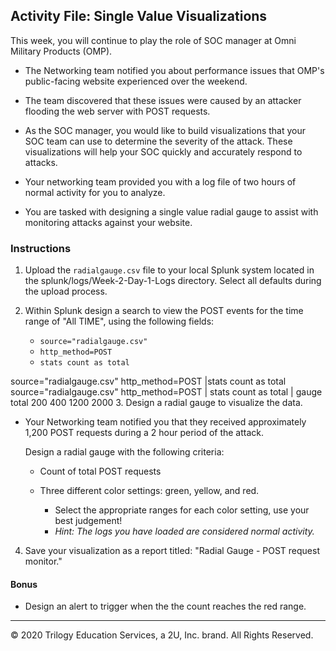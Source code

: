 ## Activity File: Single Value Visualizations

This week, you will continue to play the role of SOC manager at Omni Military Products (OMP). 

- The Networking team notified you about performance issues that OMP's public-facing website experienced over the weekend.

- The team discovered that these issues were caused by an attacker flooding the web server with POST requests.

- As the SOC manager, you would like to build visualizations that your SOC team can use to determine the severity of the attack. These visualizations will help your SOC quickly and accurately respond to attacks.

- Your networking team provided you with a log file of two hours of normal activity for you to analyze.

- You are tasked with designing a single value radial gauge to assist with monitoring attacks against your website.




### Instructions

1. Upload the `radialgauge.csv` file to your local Splunk system located in the splunk/logs/Week-2-Day-1-Logs directory.  Select all defaults during the upload process.


2. Within Splunk design a search to view the POST events for the time range of "All TIME", using the following fields:
    - `source="radialgauge.csv"`
    - `http_method=POST`
    - `stats count as total`
  
  source="radialgauge.csv" http_method=POST |stats count as total
  source="radialgauge.csv" http_method=POST | stats count as total | gauge total 200 400 1200 2000
3. Design a radial gauge to visualize the data. 

   - Your Networking team notified you that they received approximately 1,200 POST requests during a 2 hour period of the attack. 

      Design a radial gauge with the following criteria:
   
      - Count of total POST requests

      - Three different color settings: green, yellow, and red.
         - Select the appropriate ranges for each color setting, use your best judgement!
         - *Hint: The logs you have loaded are considered normal activity.*
       
4.  Save your visualization as a report titled: "Radial Gauge - POST request monitor."            
       
#### Bonus

- Design an alert to trigger when the the count reaches the red range.

---
© 2020 Trilogy Education Services, a 2U, Inc. brand. All Rights Reserved.  
